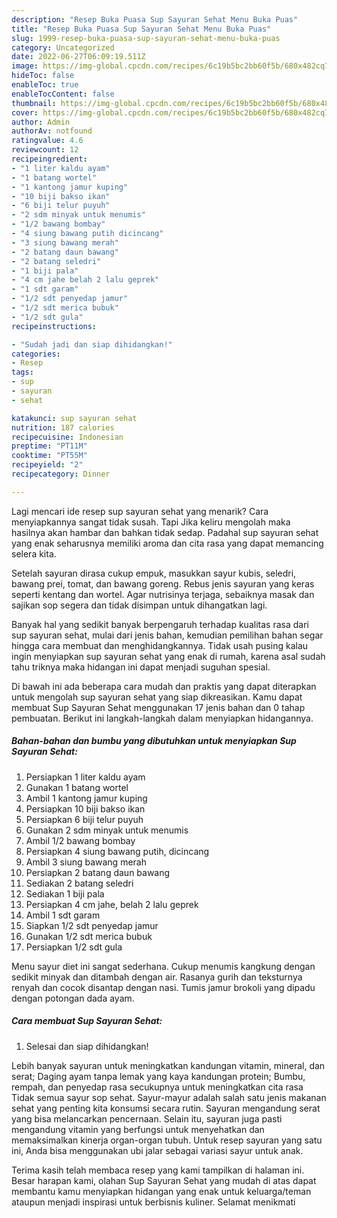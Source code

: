 ```yaml
---
description: "Resep Buka Puasa Sup Sayuran Sehat Menu Buka Puas"
title: "Resep Buka Puasa Sup Sayuran Sehat Menu Buka Puas"
slug: 1999-resep-buka-puasa-sup-sayuran-sehat-menu-buka-puas
category: Uncategorized
date: 2022-06-27T06:09:19.511Z
image: https://img-global.cpcdn.com/recipes/6c19b5bc2bb60f5b/680x482cq70/sup-sayuran-sehat-foto-resep-utama.jpg
hideToc: false
enableToc: true
enableTocContent: false
thumbnail: https://img-global.cpcdn.com/recipes/6c19b5bc2bb60f5b/680x482cq70/sup-sayuran-sehat-foto-resep-utama.jpg
cover: https://img-global.cpcdn.com/recipes/6c19b5bc2bb60f5b/680x482cq70/sup-sayuran-sehat-foto-resep-utama.jpg
author: Admin
authorAv: notfound
ratingvalue: 4.6
reviewcount: 12
recipeingredient:
- "1 liter kaldu ayam"
- "1 batang wortel"
- "1 kantong jamur kuping"
- "10 biji bakso ikan"
- "6 biji telur puyuh"
- "2 sdm minyak untuk menumis"
- "1/2 bawang bombay"
- "4 siung bawang putih dicincang"
- "3 siung bawang merah"
- "2 batang daun bawang"
- "2 batang seledri"
- "1 biji pala"
- "4 cm jahe belah 2 lalu geprek"
- "1 sdt garam"
- "1/2 sdt penyedap jamur"
- "1/2 sdt merica bubuk"
- "1/2 sdt gula"
recipeinstructions:

- "Sudah jadi dan siap dihidangkan!"
categories:
- Resep
tags:
- sup
- sayuran
- sehat

katakunci: sup sayuran sehat 
nutrition: 187 calories
recipecuisine: Indonesian
preptime: "PT11M"
cooktime: "PT55M"
recipeyield: "2"
recipecategory: Dinner

---
```



Lagi mencari ide resep sup sayuran sehat yang menarik? Cara menyiapkannya sangat tidak susah. Tapi Jika keliru mengolah maka hasilnya akan hambar dan bahkan tidak sedap. Padahal sup sayuran sehat yang enak seharusnya memiliki aroma dan cita rasa yang dapat memancing selera kita.


Setelah sayuran dirasa cukup empuk, masukkan sayur kubis, seledri, bawang prei, tomat, dan bawang goreng. Rebus jenis sayuran yang keras seperti kentang dan wortel. Agar nutrisinya terjaga, sebaiknya masak dan sajikan sop segera dan tidak disimpan untuk dihangatkan lagi.

Banyak hal yang sedikit banyak berpengaruh terhadap kualitas rasa dari sup sayuran sehat, mulai dari jenis bahan, kemudian pemilihan bahan segar hingga cara membuat dan menghidangkannya. Tidak usah pusing kalau ingin menyiapkan sup sayuran sehat yang enak di rumah, karena asal sudah tahu triknya maka hidangan ini dapat menjadi suguhan spesial.


Di bawah ini ada beberapa cara mudah dan praktis yang dapat diterapkan untuk mengolah sup sayuran sehat yang siap dikreasikan. Kamu dapat membuat Sup Sayuran Sehat menggunakan 17 jenis bahan dan 0 tahap pembuatan. Berikut ini langkah-langkah dalam menyiapkan hidangannya.

<!--inarticleads1-->

##### Bahan-bahan dan bumbu yang dibutuhkan untuk menyiapkan Sup Sayuran Sehat:

1. Persiapkan 1 liter kaldu ayam
1. Gunakan 1 batang wortel
1. Ambil 1 kantong jamur kuping
1. Persiapkan 10 biji bakso ikan
1. Persiapkan 6 biji telur puyuh
1. Gunakan 2 sdm minyak untuk menumis
1. Ambil 1/2 bawang bombay
1. Persiapkan 4 siung bawang putih, dicincang
1. Ambil 3 siung bawang merah
1. Persiapkan 2 batang daun bawang
1. Sediakan 2 batang seledri
1. Sediakan 1 biji pala
1. Persiapkan 4 cm jahe, belah 2 lalu geprek
1. Ambil 1 sdt garam
1. Siapkan 1/2 sdt penyedap jamur
1. Gunakan 1/2 sdt merica bubuk
1. Persiapkan 1/2 sdt gula


Menu sayur diet ini sangat sederhana. Cukup menumis kangkung dengan sedikit minyak dan ditambah dengan air. Rasanya gurih dan teksturnya renyah dan cocok disantap dengan nasi. Tumis jamur brokoli yang dipadu dengan potongan dada ayam. 

<!--inarticleads2-->

##### Cara membuat Sup Sayuran Sehat:


1. Selesai dan siap dihidangkan!

Lebih banyak sayuran untuk meningkatkan kandungan vitamin, mineral, dan serat; Daging ayam tanpa lemak yang kaya kandungan protein; Bumbu, rempah, dan penyedap rasa secukupnya untuk meningkatkan cita rasa Tidak semua sayur sop sehat. Sayur-mayur adalah salah satu jenis makanan sehat yang penting kita konsumsi secara rutin. Sayuran mengandung serat yang bisa melancarkan pencernaan. Selain itu, sayuran juga pasti mengandung vitamin yang berfungsi untuk menyehatkan dan memaksimalkan kinerja organ-organ tubuh. Untuk resep sayuran yang satu ini, Anda bisa menggunakan ubi jalar sebagai variasi sayur untuk anak. 

Terima kasih telah membaca resep yang kami tampilkan di halaman ini. Besar harapan kami, olahan Sup Sayuran Sehat yang mudah di atas dapat membantu kamu menyiapkan hidangan yang enak untuk keluarga/teman ataupun menjadi inspirasi untuk berbisnis kuliner. Selamat menikmati
